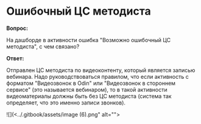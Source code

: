 # Ошибочный ЦС методиста

**Вопрос:**

На дашборде в активности ошибка "Возможно ошибочный ЦС методиста", с чем связано?

**Ответ:**&#x20;

Отправлен ЦС методиста по видеоконтенту, который является записью вебинара. Надо руководствоваться правилом, что если активность с форматом "Видеозвонок в Odin" или "Видеозвонок в стороннем сервисе" (это называется вебинаром), то в такой активности видеоматериалы должны быть без ЦС методиста (система так определяет, что это именно записи звонков).

![](<../.gitbook/assets/image (6).png" alt=""><figcaption></figcaption></figure>
